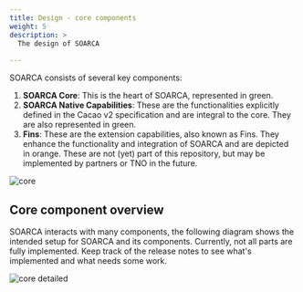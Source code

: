 ```yaml
---
title: Design - core components
weight: 5
description: >
  The design of SOARCA
  
---
```


SOARCA consists of several key components:

1. **SOARCA Core**: This is the heart of SOARCA, represented in green.
2. **SOARCA Native Capabilities**: These are the functionalities explicitly defined in the Cacao v2 specification and are integral to the core. They are also represented in green.
3. **Fins**: These are the extension capabilities, also known as Fins. They enhance the functionality and integration of SOARCA and are depicted in orange. These are not (yet) part of this repository, but may be implemented by partners or TNO in the future.

![core](/SOARCA/images/core_color.png)

## Core component overview

SOARCA interacts with many components, the following diagram shows the intended setup for SOARCA and its components. Currently, not all parts are fully implemented. Keep track of the release notes to see what's implemented and what needs some work.

![core detailed](/SOARCA/images/soarca-functional-design.jpg)
